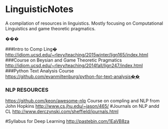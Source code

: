 # LinguisticNotes
A compilation of resources in linguistics. Mostly focusing on Computational Linguistics and game theoretic pragmatics. 

���

###Intro to Comp Ling�
http://idiom.ucsd.edu/~rlevy/teaching/2015winter/lign165/index.html
###Course on Beysian and Game Theoretic Pragmatics
http://idiom.ucsd.edu/~rlevy/teaching/2014fall/lign247/index.html
###Python Text Analysis Course
https://github.com/evanmiltenburg/python-for-text-analysis��
### NLP RESOURCES
https://github.com/keon/awesome-nlp
Course on compling and NLP from John Hopkins
http://www.cs.jhu.edu/~jason/465/
#Journals on NLP andd CL 
http://www.derczynski.com/sheffield/journals.html


#Syllabus for Deep Learning
http://pastebin.com/1EaVB8za
